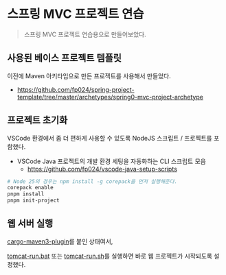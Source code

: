 # 스프링 MVC 프로젝트 연습

> 스프링 MVC 프로젝트 연습용으로 만들어보았다. 



## 사용된 베이스 프로젝트 템플릿

이전에 Maven 아키타입으로 만든 프로젝트를 사용해서 만들었다.

* https://github.com/fp024/spring-project-template/tree/master/archetypes/spring0-mvc-project-archetype



## 프로젝트 초기화

VSCode 환경에서 좀 더 편하게 사용할 수 있도록 NodeJS 스크립트 / 프로젝트를 포함했다.

* VSCode Java 프로젝트의 개발 환경 세팅을 자동화하는 CLI 스크립트 모음
  * https://github.com/fp024/vscode-java-setup-scripts

```bash
# Node 25의 경우는 npm install -g corepack을 먼저 실행해준다.
corepack enable
pnpm install
pnpm init-project
```


## 웹 서버 실행

[cargo-maven3-plugin](https://codehaus-cargo.github.io/cargo/Maven+3+Plugin.html)를 붙인 상태여서, 

[tomcat-run.bat](tomcat-run.bat) 또는 [tomcat-run.sh](tomcat-run.sh)를 실행하면 바로 웹 프로젝트가 시작되도록 설정했다.

